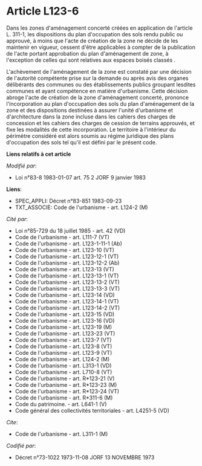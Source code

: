 # Article L123-6

Dans les zones d'aménagement concerté créées en application de l'article L. 311-1, les dispositions du plan d'occupation des
sols rendu public ou approuvé, à moins que l'acte de création de la zone ne décide de les maintenir en vigueur, cessent
d'être applicables à compter  de la publication de l'acte portant approbation du plan d'aménagement de zone, à l'exception de
celles qui sont relatives aux espaces boisés classés .

L'achèvement de l'aménagement de la zone est constaté par une décision de l'autorité compétente prise sur la demande ou après
avis des organes délibérants des communes ou des établissements publics groupant lesdites communes et ayant compétence en
matière d'urbanisme. Cette décision abroge l'acte de création de la zone d'aménagement concerté, prononce l'incorporation au
plan d'occupation des sols du plan d'aménagement de la zone et des dispositions destinées à assurer l'unité d'urbanisme et
d'architecture dans la zone incluse dans les cahiers des charges de concession et les cahiers des charges de cession de
terrains approuvés, et fixe les modalités de cette incorporation. Le territoire à l'intérieur du périmètre considéré est
alors soumis au régime juridique des plans d'occupation des sols tel qu'il est défini par le présent code.

**Liens relatifs à cet article**

_Modifié par_:

  - Loi n°83-8 1983-01-07 art. 75 2 JORF 9 janvier 1983

**Liens**:

  - SPEC_APPLI: Décret n°83-851 1983-09-23
  - TXT_ASSOCIE: Code de l'urbanisme - art. L124-2 (M)

_Cité par_:

  - Loi n°85-729 du 18 juillet 1985 - art. 42 (VD)
  - Code de l'urbanisme - art. L111-7 (VT)
  - Code de l'urbanisme - art. L123-1-11-1 (Ab)
  - Code de l'urbanisme - art. L123-10 (VT)
  - Code de l'urbanisme - art. L123-12-1 (VT)
  - Code de l'urbanisme - art. L123-12-2 (Ab)
  - Code de l'urbanisme - art. L123-13 (VT)
  - Code de l'urbanisme - art. L123-13-1 (VT)
  - Code de l'urbanisme - art. L123-13-2 (VT)
  - Code de l'urbanisme - art. L123-13-3 (VT)
  - Code de l'urbanisme - art. L123-14 (VD)
  - Code de l'urbanisme - art. L123-14-1 (VT)
  - Code de l'urbanisme - art. L123-14-2 (VT)
  - Code de l'urbanisme - art. L123-15 (VD)
  - Code de l'urbanisme - art. L123-16 (VD)
  - Code de l'urbanisme - art. L123-19 (M)
  - Code de l'urbanisme - art. L123-23 (VT)
  - Code de l'urbanisme - art. L123-7 (VT)
  - Code de l'urbanisme - art. L123-8 (VT)
  - Code de l'urbanisme - art. L123-9 (VT)
  - Code de l'urbanisme - art. L124-2 (M)
  - Code de l'urbanisme - art. L313-1 (VD)
  - Code de l'urbanisme - art. L710-8 (VT)
  - Code de l'urbanisme - art. R*123-21 (V)
  - Code de l'urbanisme - art. R*123-23 (M)
  - Code de l'urbanisme - art. R*123-24 (VT)
  - Code de l'urbanisme - art. R*311-6 (M)
  - Code du patrimoine. - art. L641-1 (V)
  - Code général des collectivités territoriales - art. L4251-5 (VD)

_Cite_:

  - Code de l'urbanisme - art. L311-1 (M)

_Codifié par_:

  - Décret n°73-1022 1973-11-08 JORF 13 NOVEMBRE 1973
